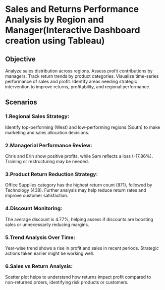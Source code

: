 #  Sales and Returns Performance Analysis by Region and Manager(Interactive Dashboard creation using Tableau)
## Objective
Analyze sales distribution across regions.
Assess profit contributions by managers.
Track return trends by product categories.
Visualize time-series performance of sales and profit.
Identify areas needing strategic intervention to improve returns, profitability, and regional performance.

## Scenarios
### 1.Regional Sales Strategy: 
 Identify top-performing (West) and low-performing regions (South) to make marketing and sales allocation decisions.
 
### 2.Managerial Performance Review:
 Chris and Erin show positive profits, while Sam reflects a loss (-17.86%). Training or restructuring may be needed.
 
### 3.Product Return Reduction Strategy:
 Office Supplies category has the highest return count (871), followed by Technology (438). Further analysis may help reduce return rates and improve customer satisfaction.
 
### 4.Discount Monitoring:
 The average discount is 4.77%, helping assess if discounts are boosting sales or unnecessarily reducing margins.
 
### 5.Trend Analysis Over Time:
 Year-wise trend shows a rise in profit and sales in recent periods. Strategic actions taken earlier might be working well.
 
### 6.Sales vs Return Analysis:
 Scatter plot helps to understand how returns impact profit compared to non-returned orders, identifying risk products or customers.
